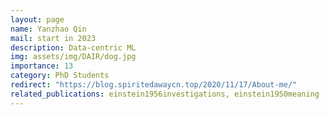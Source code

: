```yaml
---
layout: page
name: Yanzhao Qin
mail: start in 2023
description: Data-centric ML
img: assets/img/DAIR/dog.jpg
importance: 13
category: PhD Students
redirect: "https://blog.spiritedawaycn.top/2020/11/17/About-me/"
related_publications: einstein1956investigations, einstein1950meaning
---
```

